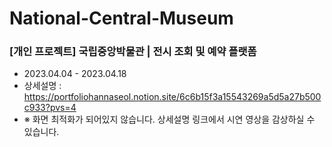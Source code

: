 # National-Central-Museum

### [개인 프로젝트] 국립중앙박물관 | 전시 조회 및 예약 플랫폼
* 2023.04.04 - 2023.04.18
* 상세설명 : https://portfoliohannaseol.notion.site/6c6b15f3a15543269a5d5a27b500c933?pvs=4
* ※ 화면 최적화가 되어있지 않습니다. 상세설명 링크에서 시연 영상을 감상하실 수 있습니다.
